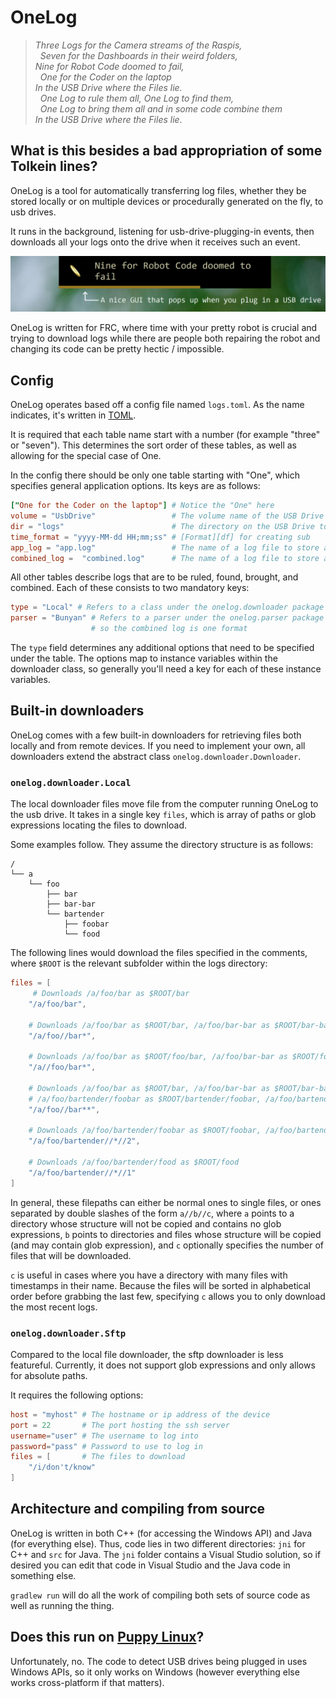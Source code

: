 OneLog
======

> *Three Logs for the Camera streams of the Raspis,*                \
> &nbsp; *Seven for the Dashboards in their weird folders,*         \
> *Nine for Robot Code doomed to fail,*                             \
> &nbsp; *One for the Coder on the laptop*                          \
> *In the USB Drive where the Files lie.*                           \
> &nbsp; *One Log to rule them all, One Log to find them,*          \
> &nbsp; *One Log to bring them all and in some code combine them*  \
> *In the USB Drive where the Files lie*.

## What is this besides a bad appropriation of some Tolkein lines?

OneLog is a tool for automatically transferring log files, whether they be stored locally or on multiple devices or procedurally generated on the fly, to usb drives.

It runs in the background, listening for usb-drive-plugging-in events, then downloads all your logs onto the drive when it receives such an event.

![Application Window](doc/onelog.png)

OneLog is written for FRC, where time with your pretty robot is crucial and trying to download logs while there are people both repairing the robot and changing its code can be pretty hectic / impossible.

## Config

OneLog operates based off a config file named `logs.toml`. As the name indicates, it's written in [TOML](https://github.com/toml-lang/toml).

It is required that each table name start with a number (for example "three" or "seven"). This determines the sort order of these tables, as well as allowing for the special case of One.

In the config there should be only one table starting with "One", which specifies general application options.
Its keys are as follows:

```toml
["One for the Coder on the laptop"] # Notice the "One" here
volume = "UsbDrive"                 # The volume name of the USB Drive to exclusively transfer logs to
dir = "logs"                        # The directory on the USB Drive to write logs to
time_format = "yyyy-MM-dd HH;mm;ss" # [Format][df] for creating sub
app_log = "app.log"                 # The name of a log file to store application events
combined_log =  "combined.log"      # The name of a log file to store a combined version of all logs
```

All other tables describe logs that are to be ruled, found, brought, and combined. Each of these consists to two mandatory keys:

```toml
type = "Local" # Refers to a class under the onelog.downloader package responsible for downloading the logs
parser = "Bunyan" # Refers to a parser under the onelog.parser package to parse arbitrary log formats
                  # so the combined log is one format
```

The `type` field determines any additional options that need to be specified under the table. The options map to instance variables within the downloader class, so generally you'll need a key for each of these instance variables.

## Built-in downloaders

OneLog comes with a few built-in downloaders for retrieving files both locally and from remote devices. If you need to implement your own, all downloaders extend the abstract class `onelog.downloader.Downloader`.

### `onelog.downloader.Local`

The local downloader files move file from the computer running OneLog to the usb drive. It takes in a single key `files`, which is array of paths or glob expressions locating the files to download.

Some examples follow. They assume the directory structure is as follows:
```
/
└── a
    └── foo
        ├── bar
        ├── bar-bar
        └── bartender
            ├── foobar
            └── food
```

The following lines would download the files specified in the comments, where `$ROOT` is the relevant subfolder within the logs directory:

```toml
files = [
     # Downloads /a/foo/bar as $ROOT/bar
    "/a/foo/bar",

    # Downloads /a/foo/bar as $ROOT/bar, /a/foo/bar-bar as $ROOT/bar-bar
    "/a/foo//bar*",

    # Downloads /a/foo/bar as $ROOT/foo/bar, /a/foo/bar-bar as $ROOT/foo/bar-bar
    "/a//foo/bar*",

    # Downloads /a/foo/bar as $ROOT/bar, /a/foo/bar-bar as $ROOT/bar-bar,
    # /a/foo/bartender/foobar as $ROOT/bartender/foobar, /a/foo/bartender/food as $ROOT/bartender/food
    "/a/foo//bar**",

    # Downloads /a/foo/bartender/foobar as $ROOT/foobar, /a/foo/bartender/food as $ROOT/food
    "/a/foo/bartender//*//2",

    # Downloads /a/foo/bartender/food as $ROOT/food
    "/a/foo/bartender//*//1"
]
```

In general, these filepaths can either be normal ones to single files, or ones separated by double slashes of the form `a//b//c`, where `a` points to a directory whose structure will not be copied and contains no glob expressions, `b` points to directories and files whose structure will be copied (and may contain glob expression), and `c` optionally specifies the number of files that will be downloaded.

`c` is useful in cases where you have a directory with many files with timestamps in their name. Because the files will be sorted in alphabetical order before grabbing the last few, specifying `c` allows you to only download the most recent logs.

### `onelog.downloader.Sftp`

Compared to the local file downloader, the sftp downloader is less featureful. Currently, it does not support glob expressions and only allows for absolute paths.

It requires the following options:

```toml
host = "myhost" # The hostname or ip address of the device
port = 22       # The port hosting the ssh server
username="user" # The username to log into
password="pass" # Password to use to log in
files = [       # The files to download
    "/i/don't/know"
]
```

## Architecture and compiling from source

OneLog is written in both C++ (for accessing the Windows API) and Java (for everything else). Thus, code lies in two different directories: `jni` for C++ and `src` for Java. The `jni` folder contains a Visual Studio solution, so if desired you can edit that code in Visual Studio and the Java code in something else.

`gradlew run` will do all the work of compiling both sets of source code as well as running the thing.

## Does this run on [Puppy Linux](http://puppylinux.com/)?

Unfortunately, no. The code to detect USB drives being plugged in uses Windows APIs, so it only works on Windows (however everything else works cross-platform if that matters).

[df]: https://docs.oracle.com/javase/9/docs/api/java/text/SimpleDateFormat.html
